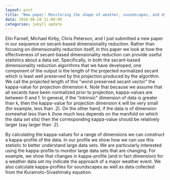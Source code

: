 ```yaml
---
layout: post
title: "New paper: Monitoring the shape of weather, soundscapes, and dynamical systems: A new statistic for dimension-driven data analysis on large data sets"
data: 2018-08-20 11:00:00
categories: jekyll update
---
```


Elin Farnell, Michael Kirby, Chris Peterson, and I just submitted a new paper in our sequence on secant-based dimensionality reduction. Rather than focusing on dimensionality reduction itself, in this paper we look at how the effectiveness of secant-based dimensionality reduction can provide useful statistics about a data set. Specifically, in both the secant-based dimensionality reduction algorithms that we have developed,
one component of the output is the length of the projected normalized secant which is least well preserved by the projection produced by the algorithm.
 We call the projected length of this "worst preserved secant vector" the kappa-value for projection dimension k.
Note that because we assume that all secants have been normalized prior to projection, kappa-values are between 0 and 1. In general, if the "intrinsic" dimension of data is greater than k, then the kappa-value for projection dimension k will be very small (for example, less than .2). 
On the other hand, if the data is of dimension somewhat less than k (how much less depends on the manifold on which the data set sits) then the corresponding kappa-value should be relatively larger (say larger than .2). 

By calculating the kappa-values for a range of dimensions we can construct a kappa-profile of the data. In our profile we show how we can use this statistic to better understand large data sets. We are particularly interested using the kappa-profile to monitor large data sets that are changing. For example, we show that changes in kappa-profile (and in fact dimension) for a weather data set my indicate the approach of a major weather event. We also calculate kappa-profiles for soundscapes as well as data collected from the Kuramoto-Sivashinsky equation. 

